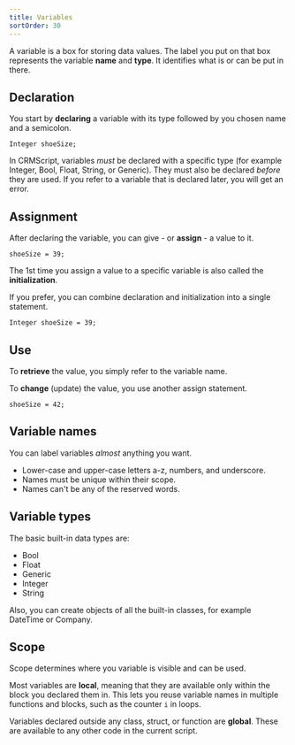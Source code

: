 ```yaml
---
title: Variables
sortOrder: 30
---
```


A variable is a box for storing data values. The label you put on that box represents the variable **name** and **type**. It identifies what is or can be put in there.

## Declaration

You start by **declaring** a variable with its type followed by you chosen name and a semicolon.

```crmscript
Integer shoeSize;
```

In CRMScript, variables *must* be declared with a specific type (for example Integer, Bool, Float, String, or Generic). They must also be declared *before* they are used. If you refer to a variable that is declared later, you will get an error.

## Assignment

After declaring the variable, you can give - or **assign** - a value to it.

```crmscript
shoeSize = 39;
```

The 1st time you assign a value to a specific variable is also called the **initialization**.

If you prefer, you can combine declaration and initialization into a single statement.

```crmscript
Integer shoeSize = 39;
```

## Use

To **retrieve** the value, you simply refer to the variable name.

To **change** (update) the value, you use another assign statement.

```crmscript
shoeSize = 42;
```

## Variable names

You can label variables *almost* anything you want.

* Lower-case and upper-case letters a-z, numbers, and underscore.
* Names must be unique within their scope.
* Names can't be any of the reserved words.

## Variable types

The basic built-in data types are:

* Bool
* Float
* Generic
* Integer
* String

Also, you can create objects of all the built-in classes, for example DateTime or Company.

## Scope

Scope determines where you variable is visible and can be used.

Most variables are **local**, meaning that they are available only within the block you declared them in. This lets you reuse variable names in multiple functions and blocks, such as the counter `i` in loops.

Variables declared outside any class, struct, or function are **global**. These are available to any other code in the current script.
